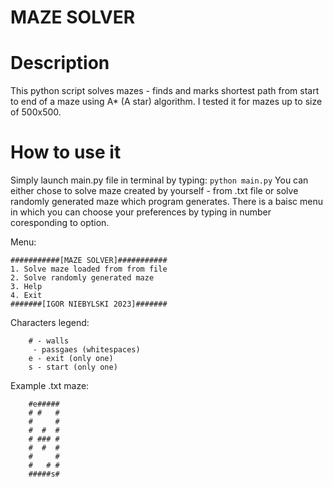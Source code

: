 # MAZE SOLVER
# Description
  This python script solves mazes - finds and marks shortest path from start to end of a maze using A* (A star) algorithm.
  I tested it for mazes up to size of 500x500.
# How to use it
  Simply launch main.py file in terminal by typing:
    ```python main.py```
  You can either chose to solve maze created by yourself - from .txt file or solve randomly generated maze which program generates. There is a baisc menu in which you can choose your preferences by typing in number coresponding to option.
  
Menu:

    ###########[MAZE SOLVER]###########
    1. Solve maze loaded from from file 
    2. Solve randomly generated maze
    3. Help
    4. Exit
    #######[IGOR NIEBYLSKI 2023]#######
    
Characters legend:

        # - walls
         - passgaes (whitespaces)
        e - exit (only one)
        s - start (only one)
Example .txt maze:

        #e#####
        # #   #
        #     #
        #  #  #
        # ### #
        #  #  #
        #     #
        #   # #
        #####s#
        
